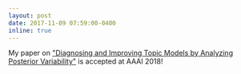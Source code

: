 ```yaml
---
layout: post
date: 2017-11-09 07:59:00-0400
inline: true
---
```


My paper on ["Diagnosing and Improving Topic Models by Analyzing Posterior Variability"](https://www.aaai.org/ocs/index.php/AAAI/AAAI18/paper/viewFile/16213/16168) is accepted at AAAI 2018!
